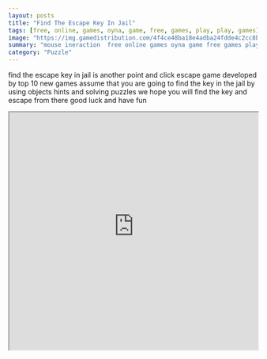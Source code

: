 ```yaml
---
layout: posts
title: "Find The Escape Key In Jail"
tags: [free, online, games, oyna, game, free, games, play, play, games]
image: "https://img.gamedistribution.com/4f4ce48ba18e4adba24fdde4c2cc8bd8.jpg"
summary: "mouse ineraction  free online games oyna game free games play play games"
category: "Puzzle"
---
```


find the escape key in jail is another point and click escape game developed by top 10 new games assume that you are going to find the key in the jail by using objects hints and solving puzzles we hope you will find the key and escape from there good luck and have fun

<iframe width="100%" height="480px;" src="https://flash.gamedistribution.com?game=4f4ce48ba18e4adba24fdde4c2cc8bd8"></iframe>